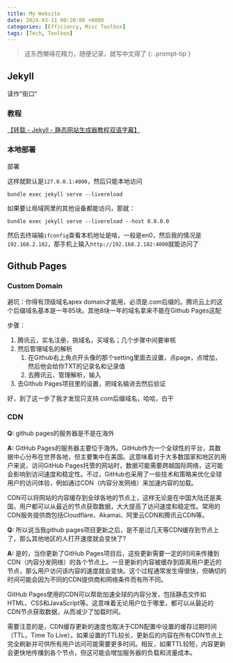 ```yaml
---
title: My Website
date: 2024-03-11 00:20:00 +0800
categories: [Efficiency, Misc Toolbox]
tags: [Tech, Toolbox]
---
```


> 这东西懒得花精力，随便记录，就写中文得了
{: .prompt-tip }

## Jekyll

读作"街口"

### 教程

[【转载 - Jekyll - 静态网站生成器教程双语字幕】](https://www.bilibili.com/video/BV1qs41157ZZ/?share_source=copy_web&vd_source=b3cf9eb7cfe43c730613c5158a38e978)


### 本地部署

部署

这样就默认是`127.0.0.1:4000`，然后只能本地访问
```
bundle exec jekyll serve --livereload
```

如果要让局域网里的其他设备都能访问，那就：
```
bundle exec jekyll serve --livereload --host 0.0.0.0
```

然后去终端输`ifconfig`查看本机地址是啥，一般是en0，然后我的情况是`192.168.2.182`，那手机上输入`http://192.168.2.182:4000`就能访问了

## Github Pages

### Custom Domain

避坑：你得有顶级域名apex domain才能用，必须是.com后缀的。腾讯云上的这个后缀域名基本是一年85块。其他8块一年的域名拿来不能在Github Pages这配

步骤：
1. 腾讯云，实名注册，挑域名，买域名；几个步骤中间要审核
2. 然后管理域名的解析
   1. 在Github右上角点开头像的那个setting里面去设置，点page，点增加，然后他会给你TXT的记录名和记录值
   2. 去腾讯云，管理解析，输入
3. 去Github Pages项目里的设置，把域名输进去然后验证

好，到了这一步了我才发现只支持.com后缀域名，哈哈，白干

### CDN

**Q:** github pages的服务器是不是在海外

**A:** GitHub Pages的服务器主要位于海外。GitHub作为一个全球性的平台，其数据中心分布在世界各地，但主要集中在美国。这意味着对于大多数国家和地区的用户来说，访问GitHub Pages托管的网站时，数据可能需要跨越国际网络，这可能会影响到访问速度和稳定性。不过，GitHub也采用了一些技术和策略来优化全球用户的访问体验，例如通过CDN（内容分发网络）来加速内容的加载。

CDN可以将网站的内容缓存到全球各地的节点上，这样无论是在中国大陆还是美国，用户都可以从最近的节点获取数据，大大提高了访问速度和稳定性。常用的CDN服务提供商包括Cloudflare、Akamai、阿里云CDN和腾讯云CDN等。

**Q:** 所以说当我github pages项目更新之后，是不是过几天等CDN缓存到节点上了，那么其他地区的人打开速度就会变快了?

**A:** 是的，当你更新了GitHub Pages项目后，这些更新需要一定的时间来传播到CDN（内容分发网络）的各个节点上。一旦更新的内容被缓存到距离用户更近的节点，那么用户访问该内容的速度就会变快。这个过程通常发生得很快，但确切的时间可能会因为不同的CDN提供商和网络条件而有所不同。

GitHub Pages使用的CDN可以帮助加速全球的内容分发，包括静态文件如HTML、CSS和JavaScript等。这意味着无论用户位于哪里，都可以从最近的CDN节点获取数据，从而减少了加载时间。

需要注意的是，CDN缓存更新的速度也取决于CDN配置中设置的缓存过期时间（TTL，Time To Live）。如果设置的TTL较长，更新后的内容在所有CDN节点上完全刷新并可供所有用户访问可能需要更多时间。相反，如果TTL较短，内容更新会更快地传播到各个节点，但这可能会增加服务器的负载和流量成本。